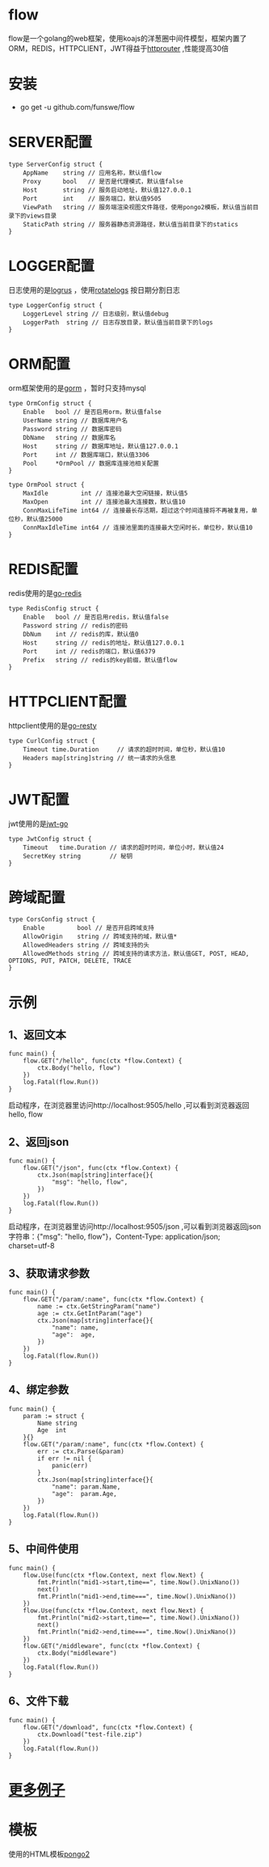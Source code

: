 # flow
flow是一个golang的web框架，使用koajs的洋葱圈中间件模型，框架内置了ORM，REDIS，HTTPCLIENT，JWT得益于[httprouter](https://github.com/julienschmidt/httprouter) ,性能提高30倍

# 安装
- go get -u github.com/funswe/flow

# SERVER配置
```
type ServerConfig struct {
	AppName    string // 应用名称，默认值flow
	Proxy      bool   // 是否是代理模式，默认值false
	Host       string // 服务启动地址，默认值127.0.0.1
	Port       int    // 服务端口，默认值9505
	ViewPath   string // 服务端渲染视图文件路径，使用pongo2模板，默认值当前目录下的views目录
	StaticPath string // 服务器静态资源路径，默认值当前目录下的statics
}
```
# LOGGER配置
日志使用的是[logrus](https://github.com/sirupsen/logrus) ，使用[rotatelogs](https://github.com/lestrrat-go/file-rotatelogs) 按日期分割日志
```
type LoggerConfig struct {
	LoggerLevel string // 日志级别，默认值debug
	LoggerPath  string // 日志存放目录，默认值当前目录下的logs
}
```
# ORM配置
orm框架使用的是[gorm](https://github.com/go-gorm/gorm) ，暂时只支持mysql
```
type OrmConfig struct {
	Enable   bool // 是否启用orm，默认值false
	UserName string // 数据库用户名
	Password string // 数据库密码
	DbName   string // 数据库名
	Host     string // 数据库地址，默认值127.0.0.1
	Port     int // 数据库端口，默认值3306
	Pool     *OrmPool // 数据库连接池相关配置
}

type OrmPool struct {
	MaxIdle         int // 连接池最大空闲链接，默认值5
	MaxOpen         int // 连接池最大连接数，默认值10
	ConnMaxLifeTime int64 // 连接最长存活期，超过这个时间连接将不再被复用，单位秒，默认值25000
	ConnMaxIdleTime int64 // 连接池里面的连接最大空闲时长，单位秒，默认值10
}
```
# REDIS配置
redis使用的是[go-redis](https://github.com/go-redis/redis/v8)
```
type RedisConfig struct {
	Enable   bool // 是否启用redis，默认值false
	Password string // redis的密码
	DbNum    int // redis的库，默认值0
	Host     string // redis的地址，默认值127.0.0.1
	Port     int // redis的端口，默认值6379
	Prefix   string // redis的key前缀，默认值flow
}
```
# HTTPCLIENT配置
httpclient使用的是[go-resty](https://github.com/go-resty/resty/v2)
```
type CurlConfig struct {
	Timeout time.Duration     // 请求的超时时间，单位秒，默认值10
	Headers map[string]string // 统一请求的头信息
}
```
# JWT配置
jwt使用的是[jwt-go](https://github.com/golang-jwt/jwt)
```
type JwtConfig struct {
	Timeout   time.Duration // 请求的超时时间，单位小时，默认值24
	SecretKey string        // 秘钥
}
```
# 跨域配置
```
type CorsConfig struct {
	Enable         bool // 是否开启跨域支持
	AllowOrigin    string // 跨域支持的域，默认值*
	AllowedHeaders string // 跨域支持的头
	AllowedMethods string // 跨域支持的请求方法，默认值GET, POST, HEAD, OPTIONS, PUT, PATCH, DELETE, TRACE
}
```
# 示例
## 1、返回文本
```
func main() {
	flow.GET("/hello", func(ctx *flow.Context) {
		ctx.Body("hello, flow")
	})
	log.Fatal(flow.Run())
}
```
启动程序，在浏览器里访问http://localhost:9505/hello ,可以看到浏览器返回hello, flow
## 2、返回json
```
func main() {
	flow.GET("/json", func(ctx *flow.Context) {
		ctx.Json(map[string]interface{}{
			"msg": "hello, flow",
		})
	})
	log.Fatal(flow.Run())
}
```
启动程序，在浏览器里访问http://localhost:9505/json ,可以看到浏览器返回json字符串：{"msg": "hello, flow"}，Content-Type: application/json; charset=utf-8
## 3、获取请求参数
```
func main() {
	flow.GET("/param/:name", func(ctx *flow.Context) {
		name := ctx.GetStringParam("name")
		age := ctx.GetIntParam("age")
		ctx.Json(map[string]interface{}{
			"name": name,
			"age":  age,
		})
	})
	log.Fatal(flow.Run())
}
```
## 4、绑定参数
```
func main() {
	param := struct {
		Name string
		Age  int
	}{}
	flow.GET("/param/:name", func(ctx *flow.Context) {
		err := ctx.Parse(&param)
		if err != nil {
			panic(err)
		}
		ctx.Json(map[string]interface{}{
			"name": param.Name,
			"age":  param.Age,
		})
	})
	log.Fatal(flow.Run())
}
```
## 5、中间件使用
```
func main() {
	flow.Use(func(ctx *flow.Context, next flow.Next) {
		fmt.Println("mid1->start,time==", time.Now().UnixNano())
		next()
		fmt.Println("mid1->end,time===", time.Now().UnixNano())
	})
	flow.Use(func(ctx *flow.Context, next flow.Next) {
		fmt.Println("mid2->start,time==", time.Now().UnixNano())
		next()
		fmt.Println("mid2->end,time===", time.Now().UnixNano())
	})
	flow.GET("/middleware", func(ctx *flow.Context) {
		ctx.Body("middleware")
	})
	log.Fatal(flow.Run())
}
```
## 6、文件下载
```
func main() {
	flow.GET("/download", func(ctx *flow.Context) {
		ctx.Download("test-file.zip")
	})
	log.Fatal(flow.Run())
}
```

# [更多例子](https://github.com/funswe/flow-example)

# 模板
使用的HTML模板[pongo2](https://github.com/flosch/pongo2)





